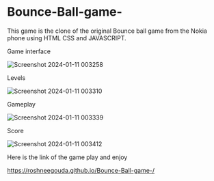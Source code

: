 # Bounce-Ball-game-
This game is the clone of the original Bounce ball game from the Nokia phone using HTML CSS and JAVASCRIPT.

Game interface

![Screenshot 2024-01-11 003258](https://github.com/ROSHNEEGOUDA/Bounce-Ball-game-/assets/120122742/acf27e05-6571-4f2a-a4fd-678b8d1a56e8)

Levels

![Screenshot 2024-01-11 003310](https://github.com/ROSHNEEGOUDA/Bounce-Ball-game-/assets/120122742/8c4623bd-c987-49aa-a253-6bec95713b76)

Gameplay

![Screenshot 2024-01-11 003339](https://github.com/ROSHNEEGOUDA/Bounce-Ball-game-/assets/120122742/a39b3a80-a6a6-4b29-9104-53405d1353f3)

Score

![Screenshot 2024-01-11 003412](https://github.com/ROSHNEEGOUDA/Bounce-Ball-game-/assets/120122742/7edfa0bc-9c96-4eff-9c34-e16f5f994973)

Here is the link of the game play and enjoy

https://roshneegouda.github.io/Bounce-Ball-game-/





